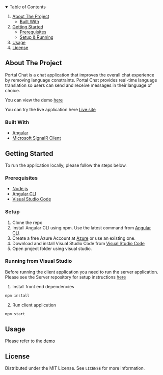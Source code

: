 <!--
*** Thanks for checking out the Best-README-Template. If you have a suggestion
*** that would make this better, please fork the repo and create a pull request
*** or simply open an issue with the tag "enhancement".
*** Thanks again! Now go create something AMAZING! :D
-->



<!-- PROJECT SHIELDS -->
<!--
*** I'm using markdown "reference style" links for readability.
*** Reference links are enclosed in brackets [ ] instead of parentheses ( ).
*** See the bottom of this document for the declaration of the reference variables
*** for contributors-url, forks-url, etc. This is an optional, concise syntax you may use.
*** https://www.markdownguide.org/basic-syntax/#reference-style-links
-->

<!-- PROJECT LOGO -->
<br />
<p align="center">
<!-- TABLE OF CONTENTS -->
<details open="open">
  <summary>Table of Contents</summary>
  <ol>
    <li>
      <a href="#about-the-project">About The Project</a>
      <ul>
        <li><a href="#built-with">Built With</a></li>
      </ul>
    </li>
    <li>
      <a href="#getting-started">Getting Started</a>
      <ul>
        <li><a href="#prerequisites">Prerequisites</a></li>
      </ul>
      <ul>
        <li><a href="#setup">Setup & Running</a></li>
      </ul>
    </li>
    <li><a href="#usage">Usage</a></li>
    <li><a href="#license">License</a></li>
  </ol>
</details>



<!-- ABOUT THE PROJECT -->
## About The Project
Portal Chat is a chat application that improves the overall chat experience by removing language constraints. Portal Chat provides real-time language translation so users can send and receive messages in their language of choice. 


You can view the demo [here](https://youtu.be/8hoIWhCucrs)

You can try the live application here [Live site](https://ashy-bay-0f647ba03.azurestaticapps.net)
### Built With
* [Angular](https://angular.io/)
* [Microsoft SignalR Client](https://www.npmjs.com/package/@microsoft/signalr)


<!-- GETTING STARTED -->
## Getting Started

To run the application locally, please follow the steps below.

### Prerequisites

* [Node.js](https://nodejs.org/)
* [Angular CLI](https://cli.angular.io/)
* [Visual Studio Code](https://code.visualstudio.com/)

### Setup

1. Clone the repo 
2. Install Angular CLI using npm. Use the latest command from [Angular CLI](https://cli.angular.io/).
3. Create a free Azure Account at [Azure](https://azure.microsoft.com/) or use an existing one. 
4. Download and install Visual Studio Code from [Visual Studio Code](https://code.visualstudio.com/)
5. Open project folder using visual studio.

### Running from Visual Studio

Before running the client application you need to run the server application. Please see the Server repository for setup instructions [here](https://github.com/peterasamoah7/portal-chat-api)

1. Install front end dependencies 
```sh
npm install
```
2. Run client application 
```sh
npm start
```

## Usage

Please refer to the [demo](https://youtu.be/8hoIWhCucrs)

## License

Distributed under the MIT License. See `LICENSE` for more information.

